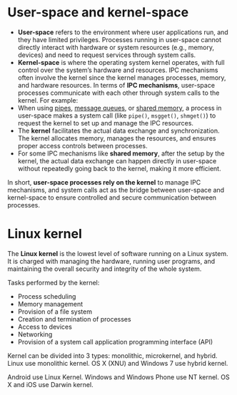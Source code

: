 # User-space and kernel-space
* **User-space** refers to the environment where user applications run, and they have limited privileges. Processes running in user-space cannot directly interact with hardware or system resources (e.g., memory, devices) and need to request services through system calls.
* **Kernel-space** is where the operating system kernel operates, with full control over the system’s hardware and resources. IPC mechanisms often involve the kernel since the kernel manages processes, memory, and hardware resources.
In terms of **IPC mechanisms**, user-space processes communicate with each other through system calls to the kernel. For example:
* When using [pipes](), [message queues](), or [shared memory](), a process in user-space makes a system call (like ``pipe()``, ``msgget()``, ``shmget()``) to request the kernel to set up and manage the IPC resources.
* The **kernel** facilitates the actual data exchange and synchronization. The kernel allocates memory, manages the resources, and ensures proper access controls between processes.
* For some IPC mechanisms like **shared memory**, after the setup by the kernel, the actual data exchange can happen directly in user-space without repeatedly going back to the kernel, making it more efficient.

In short, **user-space processes rely on the kernel** to manage IPC mechanisms, and system calls act as the bridge between user-space and kernel-space to ensure controlled and secure communication between processes.
# Linux kernel

The **Linux kernel** is the lowest level of software running on a Linux system. It is charged with managing the hardware, running user programs, and maintaining the overall security and integrity of the whole system.

Tasks performed by the kernel:

* Process scheduling
* Memory management
* Provision of a file system
* Creation and termination of processes
* Access to devices
* Networking
* Provision of a system call application programming interface (API)

Kernel can be divided into 3 types: monolithic, microkernel, and hybrid. Linux use monolithic kernel. OS X (XNU) and Windows 7 use hybrid kernel.

Android use Linux Kernel. Windows and Windows Phone use NT kernel. OS X and iOS use Darwin kernel. 
